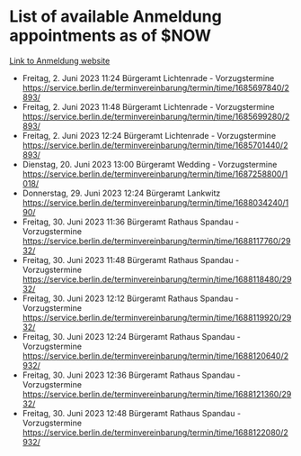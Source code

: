 # List of available Anmeldung appointments as of $NOW
[Link to Anmeldung website](https://service.berlin.de/terminvereinbarung/termin/tag.php?termin=1&anliegen[]=120686&dienstleisterlist=122210,122217,327316,122219,327312,122227,327314,122231,327346,122243,327348,122254,122252,329742,122260,329745,122262,329748,122271,327278,122273,327274,122277,327276,330436,122280,327294,122282,327290,122284,327292,122291,327270,122285,327266,122286,327264,122296,327268,150230,329760,122297,327286,122294,327284,122312,329763,122314,329775,122304,327330,122311,327334,122309,327332,317869,122281,327352,122279,329772,122283,122276,327324,122274,327326,122267,329766,122246,327318,122251,327320,122257,327322,122208,327298,122226,327300&herkunft=http%3A%2F%2Fservice.berlin.de%2Fdienstleistung%2F120686%2F)
- Freitag, 2. Juni 2023 11:24 Bürgeramt Lichtenrade - Vorzugstermine https://service.berlin.de/terminvereinbarung/termin/time/1685697840/2893/
- Freitag, 2. Juni 2023 11:48 Bürgeramt Lichtenrade - Vorzugstermine https://service.berlin.de/terminvereinbarung/termin/time/1685699280/2893/
- Freitag, 2. Juni 2023 12:24 Bürgeramt Lichtenrade - Vorzugstermine https://service.berlin.de/terminvereinbarung/termin/time/1685701440/2893/
- Dienstag, 20. Juni 2023 13:00 Bürgeramt Wedding - Vorzugstermine https://service.berlin.de/terminvereinbarung/termin/time/1687258800/1018/
- Donnerstag, 29. Juni 2023 12:24 Bürgeramt Lankwitz https://service.berlin.de/terminvereinbarung/termin/time/1688034240/190/
- Freitag, 30. Juni 2023 11:36 Bürgeramt Rathaus Spandau - Vorzugstermine https://service.berlin.de/terminvereinbarung/termin/time/1688117760/2932/
- Freitag, 30. Juni 2023 11:48 Bürgeramt Rathaus Spandau - Vorzugstermine https://service.berlin.de/terminvereinbarung/termin/time/1688118480/2932/
- Freitag, 30. Juni 2023 12:12 Bürgeramt Rathaus Spandau - Vorzugstermine https://service.berlin.de/terminvereinbarung/termin/time/1688119920/2932/
- Freitag, 30. Juni 2023 12:24 Bürgeramt Rathaus Spandau - Vorzugstermine https://service.berlin.de/terminvereinbarung/termin/time/1688120640/2932/
- Freitag, 30. Juni 2023 12:36 Bürgeramt Rathaus Spandau - Vorzugstermine https://service.berlin.de/terminvereinbarung/termin/time/1688121360/2932/
- Freitag, 30. Juni 2023 12:48 Bürgeramt Rathaus Spandau - Vorzugstermine https://service.berlin.de/terminvereinbarung/termin/time/1688122080/2932/
